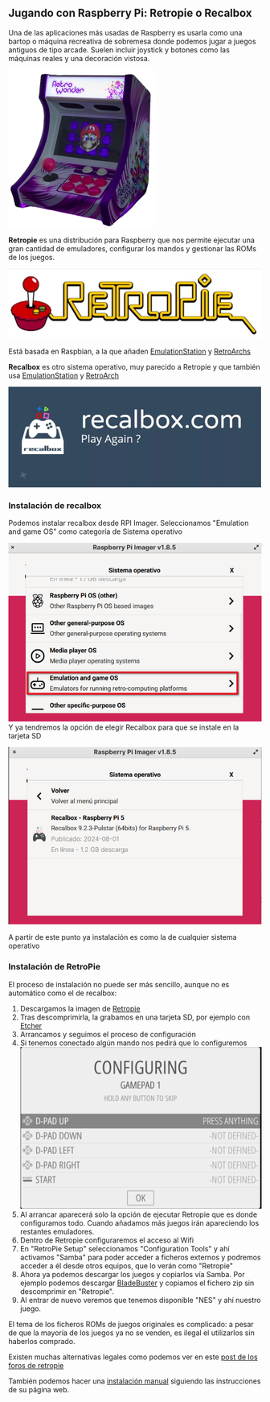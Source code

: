 ## Jugando con Raspberry Pi: Retropie o Recalbox

Una de las aplicaciones más usadas de Raspberry es usarla como una bartop o máquina recreativa de sobremesa donde podemos jugar a juegos antiguos de tipo arcade. Suelen incluir joystick y botones como las máquinas reales y una decoración vistosa.

![](./images/bartop_arcade.png)

**Retropie** es una distribución para Raspberry que nos permite ejecutar una gran cantidad de emuladores, configurar los mandos y gestionar las ROMs de los juegos. 

![](./images/Logo_retropie.png)

Está basada en Raspbian, a la que añaden [EmulationStation](https://emulationstation.org/) y [RetroArchs](http://retroarch.com/)

**Recalbox** es otro sistema operativo, muy parecido a Retropie y que también usa [EmulationStation](https://emulationstation.org/) y [RetroArch](https://retroarch.com/)

![Logo de recalbox](./images/logo_recalbox.png)

### Instalación de recalbox

Podemos instalar recalbox desde RPI Imager. Seleccionamos "Emulation and game OS"  como categoría de Sistema operativo 

![Categoría de "Emuladores y juegos OS"](./images/rpi-imager_emulationOS.png)
Y ya tendremos la opción de elegir Recalbox para que se instale en la tarjeta SD

![Opción para instalar Recalbox](./images/rpi-imager_recalbox.png)

A partir de este punto ya instalación es como la de cualquier sistema operativo
### Instalación de RetroPie

El proceso de instalación no puede ser más sencillo, aunque no es automático como el de recalbox:

1. Descargamos la imagen de [Retropie](https://retropie.org.uk/download)
2. Tras descomprimirla, la grabamos en una tarjeta SD, por ejemplo con [Etcher](https://www.balena.io/etcher/)
3. Arrancamos y seguimos el proceso de configuración
4. Si tenemos conectado algún mando nos pedirá que lo configuremos
![Configurando RetroPie](./images/configuring_retropie.png)
5. Al arrancar aparecerá solo la opción de ejecutar Retropie que es donde configuramos todo. Cuando añadamos más juegos irán apareciendo los restantes emuladores.
6. Dentro de Retropie configuraremos el acceso al Wifi
7. En "RetroPie Setup" seleccionamos "Configuration Tools" y ahí activamos "Samba" para poder acceder a ficheros externos y podremos acceder a él desde otros equipos, que lo verán como "Retropie"
8. Ahora ya podemos descargar los juegos y copiarlos vía Samba. Por ejemplo podemos descargar [BladeBuster](http://magpi.cc/bladebuster) y copiamos el fichero zip sin descomprimir en "Retropie".
9. Al entrar de nuevo veremos que tenemos disponible "NES" y ahí nuestro juego.

El tema de los ficheros ROMs de juegos originales es complicado: a pesar de que la mayoría de los juegos ya no se venden, es ilegal el utilizarlos sin haberlos comprado.

Existen muchas alternativas legales como podemos ver en este [post de los foros de retropie](https://retropie.org.uk/forum/topic/10918/where-to-legally-acquire-content-to-play-on-retropie)

También podemos hacer una [instalación manual](https://retropie.org.uk/docs/Manual-Installation/) siguiendo las instrucciones de su página web. 
